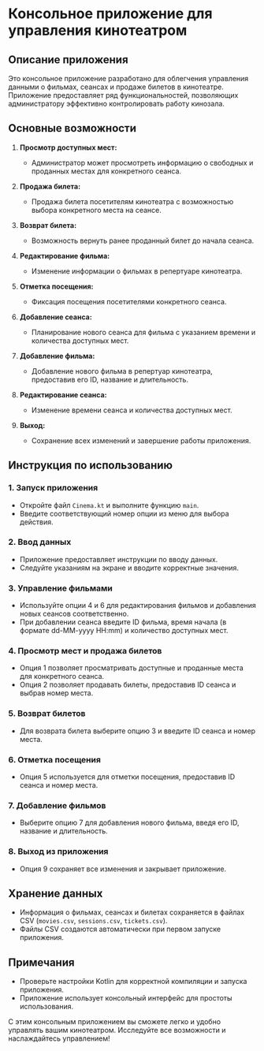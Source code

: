 # Консольное приложение для управления кинотеатром

## Описание приложения
Это консольное приложение разработано для облегчения управления данными о фильмах, сеансах и продаже билетов в кинотеатре. Приложение предоставляет ряд функциональностей, позволяющих администратору эффективно контролировать работу кинозала.

## Основные возможности
1. **Просмотр доступных мест:**
   - Администратор может просмотреть информацию о свободных и проданных местах для конкретного сеанса.

2. **Продажа билета:**
   - Продажа билета посетителям кинотеатра с возможностью выбора конкретного места на сеансе.

3. **Возврат билета:**
   - Возможность вернуть ранее проданный билет до начала сеанса.

4. **Редактирование фильма:**
   - Изменение информации о фильмах в репертуаре кинотеатра.

5. **Отметка посещения:**
   - Фиксация посещения посетителями конкретного сеанса.

6. **Добавление сеанса:**
   - Планирование нового сеанса для фильма с указанием времени и количества доступных мест.

7. **Добавление фильма:**
   - Добавление нового фильма в репертуар кинотеатра, предоставив его ID, название и длительность.
  
8. **Редактирование сеанса:**
   - Изменение времени сеанса и количества доступных мест.

9. **Выход:**
   - Сохранение всех изменений и завершение работы приложения.

## Инструкция по использованию

### 1. Запуск приложения
   - Откройте файл `Cinema.kt` и выполните функцию `main`.
   - Введите соответствующий номер опции из меню для выбора действия.

### 2. Ввод данных
   - Приложение предоставляет инструкции по вводу данных.
   - Следуйте указаниям на экране и вводите корректные значения.

### 3. Управление фильмами
   - Используйте опции 4 и 6 для редактирования фильмов и добавления новых сеансов соответственно.
   - При добавлении сеанса введите ID фильма, время начала (в формате dd-MM-yyyy HH:mm) и количество доступных мест.

### 4. Просмотр мест и продажа билетов
   - Опция 1 позволяет просматривать доступные и проданные места для конкретного сеанса.
   - Опция 2 позволяет продавать билеты, предоставив ID сеанса и выбрав номер места.

### 5. Возврат билетов
   - Для возврата билета выберите опцию 3 и введите ID сеанса и номер места.

### 6. Отметка посещения
   - Опция 5 используется для отметки посещения, предоставив ID сеанса и номер места.

### 7. Добавление фильмов
   - Выберите опцию 7 для добавления нового фильма, введя его ID, название и длительность.

### 8. Выход из приложения
   - Опция 9 сохраняет все изменения и закрывает приложение.

## Хранение данных
   - Информация о фильмах, сеансах и билетах сохраняется в файлах CSV (`movies.csv`, `sessions.csv`, `tickets.csv`).
   - Файлы CSV создаются автоматически при первом запуске приложения.

## Примечания
   - Проверьте настройки Kotlin для корректной компиляции и запуска приложения.
   - Приложение использует консольный интерфейс для простоты использования.

С этим консольным приложением вы сможете легко и удобно управлять вашим кинотеатром. Исследуйте все возможности и наслаждайтесь управлением!

